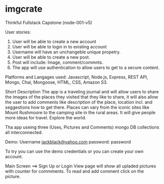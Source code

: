 # imgcrate
Thinkful Fullstack Capstone (node-001-v5)

User stories:
1. User will be able to create a new account
2. User will be able to login in to existing account 
3. Username will have an unchangeble unique propetry.
4. User will be able to create a new post.
5. Post will include: Image, comment/commnts.
6. The app will use authentication to allow users to get to a secure content. 

Platforms and Langages used:
Javascript, Node.js, Express, REST API, Mongo, Chai, Mongoose, HTML, CSS, Amazon S3.

Short Description
The app is a traveling journal and will allow users to share the images of the places they visited that they like to share,
it will also allow the user to add comments like description of the place, location incl. and seggestions how to get there.
Places can vary from the iconic sites like Mount Rushmoore to the camping site in the rural areas. It will give people more ideas for travel.
Explore the world.

Tha app useing three (Uses, Pictures and Comments) mongo DB collections all interconnected. 

Demo:
Username jackblack@yahoo.com
password: password

To try you can use the demo credentials or you can create your own account.

Main Screen ==> Sign Up or Login
View page will show all upladed pictures with counter for commments. To read and add comment 
click on the picture.
